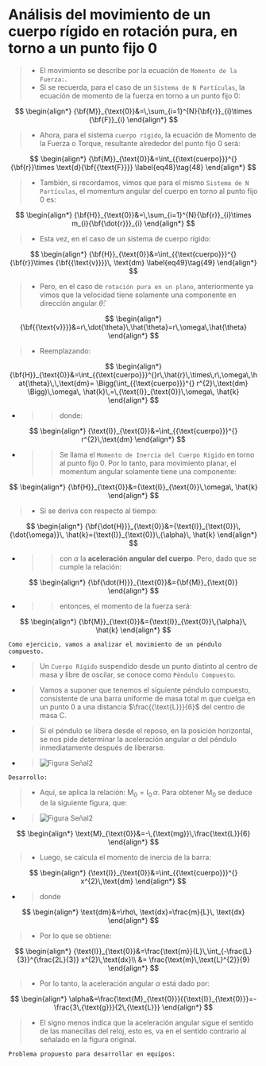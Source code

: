# Análisis del movimiento de un cuerpo rígido en rotación pura, en torno a un punto fijo ${\text{0}}$

> + El movimiento se describe por la ecuación de `Momento de la Fuerza:`.
> + Si se recuerda, para el caso de un `Sistema de N Partículas`, la ecuación de momento de la fuerza en torno a un punto fijo ${\text{0}}$:

$$
\begin{align*}
{\bf{M}}_{\text{0}}&=\,\sum_{i=1}^{N}{\bf{r}}_{i}\times {\bf{F}}_{i}
\end{align*}
$$

> + Ahora, para el sistema `cuerpo rígido`, la ecuación de Momento de la Fuerza o Torque, resultante alrededor del punto fijo ${\text{0}}$ será: 

$$
\begin{align*}
{\bf{M}}_{\text{0}}&=\int_{{\text{cuerpo}}}^{}{\bf{r}}\times \text{d}{\bf{{\text{F}}}}
\label{eq48}\tag{48}
\end{align*}
$$

> + También, si recordamos, vimos que para el mismo `Sistema de N Partículas`, el momentum angular del cuerpo en torno al punto fijo ${\text{0}}$ es: 

$$
\begin{align*}
{\bf{H}}_{\text{0}}&=\,\sum_{i=1}^{N}{\bf{r}}_{i}\times m_{i}{\bf{\dot{r}}}_{i}
\end{align*}
$$

> + Esta vez, en el caso de un sistema de cuerpo rígido:

$$
\begin{align*}
{\bf{H}}_{\text{0}}&=\int_{{\text{cuerpo}}}^{}{\bf{r}}\times {\bf{{\text{v}}}}\, \text{dm}
\label{eq49}\tag{49}
\end{align*}
$$

> + Pero, en el caso de `rotación pura en un plano`, anteriormente ya vimos que la velocidad tiene solamente una componente en dirección angular $\hat{\theta}$:

$$
\begin{align*}
{\bf{{\text{v}}}}&=r\,\dot{\theta}\,\hat{\theta}=r\,\omega\,\hat{\theta}
\end{align*}
$$

> + Reemplazando:

$$
\begin{align*}
{\bf{H}}_{\text{0}}&=\int_{{\text{cuerpo}}}^{}r\,\hat{r}\,\times\,r\,\omega\,\hat{\theta}\,\,\text{dm}= \Bigg(\int_{{\text{cuerpo}}}^{} r^{2}\,\text{dm} \Bigg)\,\omega\, \hat{k}\,=\,{\text{I}}_{\text{0}}\,\omega\, \hat{k}
\end{align*}
$$

+ >> donde:

$$
\begin{align*}
{\text{I}}_{\text{0}}&=\int_{{\text{cuerpo}}}^{} r^{2}\,\text{dm}
\end{align*}
$$

+ >> Se llama el `Momento de Inercia del Cuerpo Rígido` en torno al punto fijo ${\text{0}}.$ Por lo tanto, para movimiento planar, el momentum angular solamente tiene una componente: 

$$
\begin{align*}
{\bf{H}}_{\text{0}}&={\text{I}}_{\text{0}}\,\omega\, \hat{k}
\end{align*}
$$

> + Si se deriva con respecto al tiempo:

$$
\begin{align*}
{\bf{\dot{H}}}_{\text{0}}&={\text{I}}_{\text{0}}\,{\dot{\omega}}\, \hat{k}={\text{I}}_{\text{0}}\,{\alpha}\, \hat{k}
\end{align*}
$$

+ >> con $\alpha$ la **aceleración angular del cuerpo**. Pero, dado que se cumple la relación:

$$
\begin{align*}
{\bf{\dot{H}}}_{\text{0}}&={\bf{M}}_{\text{0}}
\end{align*}
$$

+ >> entonces, el momento de la fuerza será:

$$
\begin{align*}
{\bf{M}}_{\text{0}}&={\text{I}}_{\text{0}}\,{\alpha}\, \hat{k}
\end{align*}
$$

```{note}
Como ejercicio, vamos a analizar el movimiento de un péndulo compuesto.
```

+ > Un `Cuerpo Rígido` suspendido desde un punto distinto al centro de masa y libre de oscilar, se conoce como `Péndulo Compuesto`. 

+ > Vamos a suponer que tenemos el siguiente péndulo compuesto, consistente de una barra uniforme de masa total ${\text{m}}$ que cuelga en un punto ${\text{0}}$ a una distancia $\frac{{\text{L}}}{6}$ del centro de masa ${\text{C}}$. 
+ > Si el péndulo se libera desde el reposo, en la posición horizontal, se nos pide determinar la aceleración angular $\alpha$ del péndulo inmediatamente después de liberarse.

+ > ![Figura Señal2](compuesto.png)

```{note}
Desarrollo: 
```

> + Aquí, se aplica la relación: $\text{M}_{\text{0}}={\text{I}}_{\text{0}}\,{\alpha}$. Para obtener $\text{M}_{\text{0}}$ se deduce de la siguiente figura, que: 

+ > ![Figura Señal2](convencion2.png)

$$
\begin{align*}
\text{M}_{\text{0}}&=-\,{\text{mg}}\,\frac{\text{L}}{6}
\end{align*}
$$

> + Luego, se calcula el momento de inercia de la barra:

$$
\begin{align*}
{\text{I}}_{\text{0}}&=\int_{{\text{cuerpo}}}^{} x^{2}\,\text{dm}
\end{align*}
$$

+ > donde

$$
\begin{align*}
\text{dm}&=\rho\, \text{dx}=\frac{m}{L}\, \text{dx}
\end{align*}
$$

> + Por lo que se obtiene:

$$
\begin{align*}
{\text{I}}_{\text{0}}&=\frac{\text{m}}{L}\,\int_{-\frac{L}{3}}^{\frac{2L}{3}} x^{2}\,\text{dx}\\
&= \frac{\text{m}\,\text{L}^{2}}{9}
\end{align*}
$$

> + Por lo tanto, la aceleración angular $\alpha$ está dado por:

$$
\begin{align*}
\alpha&=\frac{\text{M}_{\text{0}}}{{\text{I}}_{\text{0}}}=-\frac{3\,{\text{g}}}{2\,{\text{L}}}
\end{align*}
$$

> + El signo menos indica que la aceleración angular sigue el sentido de las manecillas del reloj, esto es, va en el sentido contrario al señalado en la figura original.


```{note}
Problema propuesto para desarrollar en equipos: 
```


<!---
+ > `Cuerpo Rígido:` Se caracteriza porque tiene una masa que se distribuye de manera continua a lo largo del cuerpo.

+ > `Densidad de Masa:` Se define $\rho(x,y,z)$ como una función de densidad de masa que representa una masa por unidad de volumen.

+ > `Elemento Diferencial de Masa:` En el caso de un cuerpo rígido, vamos a reemplazar $m_{i}$ por: ${dm}\,(x,y,z)$.

+ > `Traslación:` Por analogía con un sistema de partículas:

$$
\begin{align*}
{\bf{F}}&=\,\sum_{i=1}^{N}m_{i}\,{\bf{\ddot{r}}}_{i}\,=\sum_{i=1}^{N}m_{i}\,{\bf{a}}_{i}\quad\quad {\text{i=1,2,}}\ldots{\text{N}}
\end{align*}
$$

```{note}
Para un cuerpo rígido, la fuerza resultante ${\bf{F}}(t)$ será igual a:
```

$$
\begin{align*}
{\bf{F}}(t)&=\,\int_{{\text{cuerpo}}}^{}{\bf{a}}(x,y,z,t)\,{dm}\,(x,y,z)
\label{eq39}\tag{39}
\end{align*}
$$

+ > Con ${\bf{a}}(x,y,z,t)$ el vector de aceleración en un punto sobre el cuerpo rígido y ${dm}\,(x,y,z)=\rho(x,y,z)\,dV$, siendo $V$ un elemento diferencial de volumen. 

```{note}
En `traslación pura`, se cumple que para todos los puntos del sistema de cuerpo rígido, la aceleración es la misma, es decir, ${\bf{a}}(x,y,z,t)={\bf{a}}(t)$. Por lo que la ecuación de movimiento del sistema quedará:
```

$$
\begin{align*}
{\bf{F}}(t)&=\,{\bf{a}}(t)\,\int_{{\text{cuerpo}}}^{}{dm}\,(x,y,z)
\label{eq40}\tag{40}
\end{align*}
$$

+ > Además, la masa total del sistema de cuerpo rígido es:

$$
\begin{align*}
\int_{{\text{cuerpo}}}^{}{dm}\,(x,y,z)&=m
\label{eq41}\tag{41}
\end{align*}
$$

+ > Así, la ecuación diferencial de movimiento queda expresada como:

$$
\begin{align*}
{\bf{F}}(t)&=\,m\,{\bf{a}}(t)
\label{eq42}\tag{42}
\end{align*}
$$

```{note}
Como ejercicio, obtener las ecuaciones de movimiento para el siguiente sistema de cuerpo rígido en traslación horizontal.
```
+ > ![Figura Señal2](ej1.png)

Las reacciones horizontales en los puntos de contacto $A$ y $B$, como se muestra en el dibujo, son proporcionales a las reacciones verticales en esos puntos, siendo la constante de proporcionalidad es el coeficiente de fricción $\mu$.

+ > Diagrama de cuerpo libre:
+ > ![Figura Señal2](ej2.png)

+ > Usar los valores: $\beta = 30^{\text{o}}$; $\mu = 0.5$; $\text{H}=0.6\,{\text{L}}$; y $\text{D}=0.1\,{\text{L}}$, y determinar la magnitud de la fuerza, $\text{F}$, como una fracción del peso, $\text{m}{\text{g}}$, cuando el cuerpo está a punto de volcar (pero no se vuelca!), al igual que la aceleración del cuerpo como una fracción de $\text{g}$. 

+ > Al desarrollar el ejercicio, se observa lo siguiente:

* El problema es bidimensional, todo ocurre en el plano-xy.
    + Por lo cual, las ecuaciones de fuerza tienen solamente dos componentes escalares: $\text{F}_{x}=\text{m}\text{a}_{x}$ y $\text{F}_{y}=\text{m}\text{a}_{y}$
* El cuerpo en traslación horizontal solamente tiene aceleración en dirección $\text{x}$.
* En el instante de casi volcar, en el punto de contacto $\text{A}$, la reacción normal, $\text{N}_{\text{A}}=0$.

* En el DCL, se representan las siguientes fuerzas:   
    + La fuerza aplicada en la esquina superior izquierda ${\text{F}}$.
    + El peso que apunta verticalmente hacia abajo y pasa por el centro de masa.
    + La fuerza normal $\text{N}_{\text{B}}$ en el punto de contacto $\text{B}$.
    + La fuerza de fricción ${\text{F}_{\text{B}}}$ en el punto de contacto $\text{B}$


<!---
+ > Nuestras `variables lineales` han sido:

> * Posición: ${\bf{\text{r}}}(t)$
> * Velocidad: ${\bf{\dot{r}}}(t)$
> * Aceleración: ${\bf{\ddot{r}}}(t)$

+ > Y nuestra variables `rotacionales` han sido:

* Desplazamiento angular:
    + $\theta (t)$
* Velocidad angular:
    + $\omega (t) = \dot{\theta} (t)$
* Aceleración angular:    
    + $\alpha (t) = \dot{\omega}(t) = \ddot{\theta}(t)$

+ > Para derivar las ecuaciones de movimiento de un sistema de $N$, se deben distinguir dos tipos de fuerzas que actúan sobre el sistema:

+ >> Las `Fuerzas Externas:` ${\bf{\text{F}}}_{i}$
+ >> Y las `Fuerzas Internas:` estas surgen por la interacción entre las partículas: ${\bf{f}}_{ij}$, que representa la fuerza ejercida por la masa $m_j$ sobre la masa $m_i$ ($i,j=1,2,\ldots, N; j\ne i$). 

+ > ![Figura Señal2](fext_int.png)

+ > La ecuación de movimiento para la partícula $m_i$, se obtiene usando la segunda Ley de Newton:

$$
\begin{align*}
{\bf{\text{F}}}_{i}+\sum_{j=1}^{N}{\bf{f}}_{ji}&=m_{i}\,{\bf{\ddot{r}}}_{i},\quad\quad {\text{i=1,2,}}\ldots{\text{N}} 
\label{eq26}\tag{26}
\end{align*}
$$

+ > Y la ecuación de movimiento ahora para el sistema total de N partículas, será:

$$
\begin{align*}
\sum_{i=1}^{N}{\bf{\text{F}}}_{i}+\sum_{i=1}^{N}\sum_{j=1}^{N}{\bf{f}}_{ji}&=\,\sum_{i=1}^{N}m_{i}\,{\bf{\ddot{r}}}_{i},\quad\quad {\text{i=1,2,}}\ldots{\text{N}}
\label{eq27}\tag{27}
\end{align*}
$$

+ > Sin embargo, por la Tercera Ley de Newton, las fuerzas internas se cancelan en pares: ${\bf{f}}_{ji}+{\bf{f}}_{ij} = {\bf{0}}$

+ > Si llamamos ahora ${\bf{F}}$ a la `fuerza resultante` debido a todas las fuerzas externas, entonces

$$
\begin{align*}
{\bf{F}}&=\sum_{i=1}^{N}{\bf{\text{F}}}_{ext^{i}} 
\label{eq28}\tag{28}
\end{align*}
$$

+ > La ecuación de movimiento para el sistema de $N$ partículas queda de la forma:

$$
\begin{align*}
{\bf{F}}&=\,\sum_{i=1}^{N}m_{i}\,{\bf{\ddot{r}}}_{i},\quad\quad {\text{i=1,2,}}\ldots{\text{N}}
\label{eq29}\tag{29}
\end{align*}
$$

+ > A continuación, se define el `momentum angular del sistema de partículas` con respecto al punto $0$:

$$
\begin{align*}
{\bf{H}}_{0}&=\,\sum_{i=1}^{N}{\bf{r}}_{i}\times {\bf{p}}\\
&=\,\sum_{i=1}^{N}{\bf{r}}_{i}\times m_{i}{\bf{\dot{r}}}_{i}
\label{eq30}\tag{30}
\end{align*}
$$

+ > Derivando con respecto al tiempo:

$$
\begin{align*}
{\bf{\dot{H}}}_{0}&=\,\sum_{i=1}^{N}\bigg({\bf{\dot{r}}}_{i}\times m_{i}{\bf{\dot{r}}}_{i}+{\bf{r}}_{i}\times m_{i}{\bf{\ddot{r}}}_{i}\bigg)\\
&=\,\sum_{i=1}^{N}{\bf{r}}_{i}\times m_{i}{\bf{\ddot{r}}}_{i}\\
&=\,\sum_{i=1}^{N}{\bf{r}}_{i}\times {\bf{F}}_i
\label{eq31}\tag{31}
\end{align*}
$$

+ > Llamando a ${\bf{M}}_{0}$ al momento de todas las fuerzas externas en torno a $0$:

$$
\begin{align*}
{\bf{M}}_{0}&=\,\sum_{i=1}^{N}{\bf{r}}_{i}\times {\bf{F}}_i
\label{eq32}\tag{32}
\end{align*}
$$

+ > Se encuentra la misma relación ya conocida: ${\bf{\dot{H}}}_{0}={\bf{M}}_{0}.$

+ > Eso quiere decir que la resultante de todos los momentos en torno al punto fijo $0$, que actuán sobre el sistema de partículas, es igual a la tasa de cambio temporal del momento de momentum en torno a $0$ del todo el sistema.  

+ > Si ahora, se considera el `centro de masa` podemos escribir la fuerza resultante como:

$$
\begin{align*}
{\bf{F}}&=\sum_{i=1}^{N}m_{i}{\bf{\ddot{r}}}_{i}=\sum_{i=1}^{N}m_{i}\bigg({\bf{\ddot{\text{r}}}}_{C}+{\bf{\ddot{\text{r}}}}_{i}^{'}\bigg)\\
&=m\,{\bf{\ddot{\text{r}}}}_{C}+\sum_{i=1}^{N}m_{i}\,{\bf{\ddot{\text{r}}}}_{i}^{'}
\label{eq33}\tag{33}
\end{align*}
$$

+ > Pero sabemos que al trasladar el origen $0$ al `centro de masa`, se cumplirá que:

$$
\begin{align}
\sum_{i=1}^{N}m_{i}\,{\bf{\text{r}}}_{i}^{'}&=0
\label{eq34}\tag{34}
\end{align}
$$

+ > En efecto, se puede demostrar para $N$ partículas:

$$
\begin{align}
{\bf{\text{r}}}_{C}&=\frac{1}{m}\,\sum_{i=1}^{N}m_{i}{\bf{\text{r}_{i}}}\\
&=\frac{1}{m}\,\sum_{i=1}^{N}m_{i}\,({\bf{\text{r}}}_{C}+{\bf{\text{r}}}_{i}^{'})\\
&=\frac{1}{m}\bigg[ \sum_{i=1}^{N}m_{i}\,{\bf{\text{r}}}_{C} + \sum_{i=1}^{N}m_{i}\,{\bf{\text{r}}}_{i}^{'} \bigg]\\
&= {\bf{\text{r}}}_{C}+\frac{1}{m}\sum_{i=1}^{N}m_{i}\,{\bf{\text{r}}}_{i}^{'}
\end{align}
$$

+ > Lo que quiere decir que un centro de masa podría ser definido como aquel punto en el cual se cumple la Ec. ({eq}`34`).

+ > Así que, la fuerza resultante será:

$$
\begin{align*}
{\bf{F}}&=m\,{\bf{\ddot{\text{r}}}}_{C}
\label{eq35}\tag{35}
\end{align*}
$$

```{note}
Hemos demostrado que el movimiento de un sistema de $N$ partículas, bajo la acción de una fuerza resultante ${\bf{F}}$, equivalente a un movimiento de `un solo cuerpo` de masa total $m$, cuya aceleración es aquella del centro de masa ${\bf{\ddot{\text{r}}}}_{C}.$
```

+ > Momentum angular con respecto al centro de masa, se define como:

$$
\begin{align*}
{\bf{H}}_{C}&=\,\sum_{i=1}^{N}{\bf{r}}_{i}^{'}\times m_{i}{\bf{\dot{r}}}_{i}^{'}
\end{align*}
\label{eq36}\tag{36}
$$

+ > Y se puede comprobar que (no se demostrará) que:

$$
\begin{align*}
{\bf{\dot{H}}}_{C}&={\bf{M}}_{C}
\label{eq37}\tag{37}
\end{align*}
$$

+ > Donde se ha usado:

$$
\begin{align*}
{\bf{M}}_{C}&=\,\sum_{i=1}^{N}{\bf{r}}_{i}^{'}\times m_{i}{\bf{F}}_{i}
\label{eq38}\tag{38}
\end{align*}
$$


$$
\begin{align*}
{\bf{\text{F}}}_{i}+\sum_{j=1}^{N}{\bf{f}}_{ji}&=m_{i}\,{\bf{\ddot{r}}}_{i},\quad\quad {\text{i=1,2,}}\ldots{\text{N}} 
\label{eq27}\tag{27}
\end{align*}
$$

+ > Las `Leyes de Newton` se formularon para analizar la dinámica de una sola partícula. Sin embargo, en vibraciones el interés es comprender cuerpos flexibles y que además, ellos pueden oscilar.

+ > `Sistema de partículas`: Vamos a considerar un sistema que consta de $N$ partículas. 

+ > ![Figura Señal2](n_particulas.png)

```{note}
Sistema de $N$ partículas donde la partícula $i$-ésima tiene masa $m_i$.
```

+ > Como se observa en la figura, resulta casi imposible describir con claridad cómo se mueve cada una de las partículas.

```{note}
Entonces para dicho sistema, ¿cómo podemos aplicar nuestro conocimiento acerca de fuerzas, momentos, energía cinética y potencial, y cantidades que se conservan?.
```

+ > `Centro de Masa:` Se dice que cuando el movimiento de un cuerpo flexible implica no sólo `traslación`, sino también `rotación`, o `vibración`, o todas simultáneamente, se debe modelar al cuerpo como si fuese un `sistema de partículas`.

+ > A pesar de lo complejo que pueda resultar todo ese movimiento del sistema, existe un único punto, llamado `Centro de Masa` ($C$), cuyo movimiento de traslación es una característica del sistema como un todo.

+ > Supongamos que tenemos un sistema de solamente dos partículas: $m_1$ y $m_2$ que se mueven en el espacio, con coordenadas $(x_1, y_1, z_1 )$, y $(x_2, y_2, z_2)$. 

+ > Definamos sus vectores de posición como $\vec{r_1}$ y $\vec{r_2}$.

+ > ![Figura CM](C.png)

+ > El centro de masa, $C$, de este sistema se encuentra en algún lugar a lo largo de la línea recta que une las dos masas, con coordenadas $(x_C, y_C, z_C )$. Definimos el vector de posición de $C$ como:

$$
\begin{align*}
\vec{r_C}&= \frac{m_1\cdot \vec{r_1} \,+ \,m_2\cdot \vec{r_2}}{m_1\,+\,m_2} 
\label{eq20}\tag{20}
\end{align*}
$$

+ > Las componentes $x$, $y$ y $z$, del centro de masa son:

$$
\begin{align*}
x_C &= \frac{m_1\cdot x_1 \,+ \,m_2\cdot x_2}{m_1\,+\,m_2} 
\label{eq21}\tag{21}
\end{align*}
$$

$$
\begin{align*}
y_C &= \frac{m_1\cdot y_1 \,+ \,m_2\cdot y_2}{m_1\,+\,m_2} 
\label{eq22}\tag{22}
\end{align*}
$$

$$
\begin{align*}
z_C &= \frac{m_1\cdot z_1 \,+ \,m_2\cdot z_2}{m_1\,+\,m_2} 
\label{eq23}\tag{23}
\end{align*}
$$

## Posición del centro de masa en 1 dimensión para un sistema de dos partículas.

+ > Supongamos un sistema de dos partículas y que conocemos además, sus masas: $m_1=m$ y $m_2=m$.

+ > Las masas se ubican en los puntos $x_1$ y $x_2$ del eje $x$, como se muestra en la figura:

+ > ![Figura CM](2dC.png)

+ > Si la distancia entre las dos partículas la llamamos $D = x_2 - x_1$, y considerando que $y_i=z_i=0,\quad i = 1,2$, tenemos que $y_C =z_C = 0$. 

+ > En consecuencia, la posición del centro de masa en la dimensión $x$ es:

$$
\begin{align*}
x_C &= \frac{m_1\cdot x_1 \,+ \,m_2\cdot x_2}{m_1\,+\,m_2}\\
    &= \frac{m\cdot x_1 \,+ \,m\cdot x_2}{2m}\\
    &= \frac{x_1 \,+ \,x_2}{2}
\label{eq24}\tag{24}
\end{align*}
$$

+ > Pero, usando $x_2= D + x_1$, nos queda: 

$$
\begin{align*}
x_C &= \frac{2x_1 \,+ \,D}{2}\\
    &= x_1 \,+ \, \frac{D}{2}
\label{eq25}\tag{25}
\end{align*}
$$

```{note}
Como demuestra el ejemplo, la posición del centro de masa no coincide necesariamente con la posición de una partícula del sistema.
```

+ > Analizar qué sucede con $x_C$, cuando el origen $0$ del sistema se ubica donde está la partícula $m_1$.

+ > Analizar además, qué ocurre con $x_C$ si la masa de la partícula $m_2$ es igual a $2m$.

+ > Si en este último caso, el origen $0$ del sistema se traslada al centro de masa (es decir, quedando como $0'$), y desde ahí, se miden las distancias a cada una de las masas y se ponderan esas distancias por sus masas respectivas, y luego se suma, entonces qué resultará? Analizar y comentar este resultado.

## Posición del centro de masa en 2 dimensiones para un sistema de tres partículas.

+ > En el siguiente ejemplo, se pide encontrar el centro de masa de un sistema de 3 partículas que tienen cada una, masa $m$ = 1 kg.

+ > ![Figura CM](3masas.png)

## Posición del centro de masa en 3 dimensiones para un sistema de tres partículas.

En el siguiente ejemplo se debe encontrar el centro de masa de un sistema en 3 dimensiones que consta de tres partículas. Las partículas tienen masas $m_1$ = 0,5 ($kg$), $m_2$ = 2 ($kg$) y $m_3$ = 5 ($kg$). Sus posiciones en el espacio son $P_1$(−3,1,2) ($m$), $P_2$(0,1,2) ($m$) y $P_3$(−1,3,0) ($m$), respectivamente.

+ > <img src="3D3masas.png" alt= “” width="350" height="300">

## Posición del centro de masa en 3 dimensiones para un sistema de 8 partículas.

+ > Es más fácil dividir la ecuación vectorial del vector de posición del centro de masa en sus componentes como se ve en las Ecs. ({eq}`21`)-({eq}`23`) y luego, por separado, evaluar cada una de las componentes. Encontrar el centro de masa del siguiente sistema de ocho partículas,  ubicadas en las esquinas de un cubo, todas de igual masa $m$ ($kg$) y separadas una distancia $L$ ($m$), como se muestra en la figura siguiente:

+ > <img src="8m.png" alt= “” width="350" height="300">


<!---
http://www.phys.nthu.edu.tw/~thschang/notes/GP10.pdf

https://repository.kaust.edu.sa/bitstream/handle/10754/666903/system%20of%20particles.pdf?sequence=1&isAllowed=y

https://repository.kaust.edu.sa/bitstream/handle/10754/666903/system%20of%20particles.pdf?sequence=1&isAllowed=y

$$
\begin{align*}
x&=\{x\,[\,n\,]\},\quad \quad -\infty < n < \infty 
\label{eq1}\tag{1}
\end{align*}
$$

<img src="n_particulas.png" alt= “” width="600" height="500">

+ > ![Figura CM](3D3masas.png)

```{note}
Como demuestra el ejemplo, la posición del centro de masa no coincide necesariamente con la posición de una partícula del sistema.
```


## Learn more

This is just a simple starter to get you started.
You can learn a lot more at [jupyterbook.org](https://jupyterbook.org).
-->
